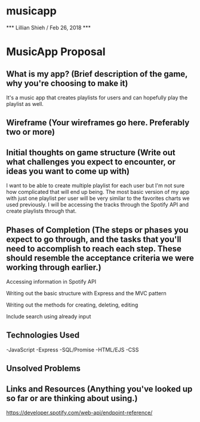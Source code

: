 # musicapp

*** Lillian Shieh / Feb 26, 2018 ***  

# MusicApp Proposal  
## What is my app?  (Brief description of the game, why you're choosing to make it)  
  It's a music app that creates playlists for users and can hopefully play the playlist as well.
  
## Wireframe  (Your wireframes go here. Preferably two or more) 


## Initial thoughts on game structure  (Write out what challenges you expect to encounter, or ideas you want to come up with)
  I want to be able to create multiple playlist for each user but I'm not sure how complicated that will end up being.  The most basic version of my app with just one playlist per user will be very similar to the favorites charts we used previously.  I will be accessing the tracks through the Spotify API and create playlists through that. 

## Phases of Completion  (The steps or phases you expect to go through, and the tasks that you'll need to accomplish to reach each step. These should resemble the acceptance criteria we were working through earlier.)  
Accessing information in Spotify API

Writing out the basic structure with Express and the MVC pattern

Writing out the methods for creating, deleting, editing

Include search using already input

## Technologies Used
-JavaScript
-Express
-SQL/Promise
-HTML/EJS
-CSS

## Unsolved Problems

## Links and Resources  (Anything you've looked up so far or are thinking about using.)
https://developer.spotify.com/web-api/endpoint-reference/
